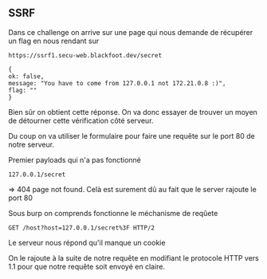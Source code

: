 
## SSRF 

Dans ce challenge on arrive sur une page qui nous demande de récupérer un flag en nous rendant sur 

```URL
https://ssrf1.secu-web.blackfoot.dev/secret
```


```
{
ok: false,
message: "You have to come from 127.0.0.1 not 172.21.0.8 :)",
flag: ""
}
```

Bien sûr on obtient cette réponse. On va donc essayer de trouver un moyen de détourner cette vérification côté serveur.

Du coup on va utiliser le formulaire pour faire une requête sur le port 80 de notre serveur.

Premier payloads qui n'a pas fonctionné

```URL
127.0.0.1/secret
```
=> 404 page not found. Celà est surement dû au fait que le server rajoute le port 80

 Sous burp on comprends fonctionne le méchanisme de reqûete

```URL
GET /host?host=127.0.0.1/secret%3F HTTP/2
```

Le serveur nous répond qu'il manque un cookie

On le rajoute à la suite de notre requête en modifiant le protocole HTTP vers 1.1 pour que notre requête soit envoyé en claire.


